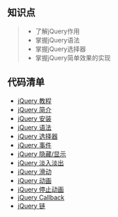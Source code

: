 ## 知识点

> * 了解jQuery作用
> * 掌握jQuery语法
> * 掌握jQuery选择器
> * 掌握jQuery简单效果的实现


## 代码清单
* [jQuery 教程](http://www.runoob.com/jquery/jquery-tutorial.html)
* [jQuery 简介](http://www.runoob.com/jquery/jquery-intro.html)
* [jQuery 安装](http://www.runoob.com/jquery/jquery-install.html)
* [jQuery 语法](http://www.runoob.com/jquery/jquery-syntax.html)
* [jQuery 选择器](http://www.runoob.com/jquery/jquery-selectors.html)
* [jQuery 事件](http://www.runoob.com/jquery/jquery-events.html)
* [jQuery 隐藏/显示](http://www.runoob.com/jquery/jquery-hide-show.html)
* [jQuery 淡入淡出](http://www.runoob.com/jquery/jquery-fade.html)
* [jQuery 滑动](http://www.runoob.com/jquery/jquery-slide.html)
* [jQuery 动画](http://www.runoob.com/jquery/jquery-animate.html)
* [jQuery 停止动画](http://www.runoob.com/jquery/jquery-stop.html)
* [jQuery Callback](http://www.runoob.com/jquery/jquery-callback.html)
* [jQuery 链](http://www.runoob.com/jquery/jquery-chaining.html)


